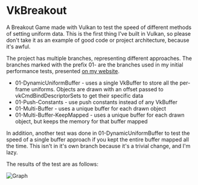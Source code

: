 # VkBreakout

A Breakout Game made with Vulkan to test the speed of different methods of setting uniform data. This is the first thing I've built in Vulkan, so please don't take it as an example of good code or project architecture, because it's awful. 

The project has multiple branches, representing different approaches. The branches marked with the prefix 01- are the branches used in my initial performance tests, presented [on my website](http://kylehalladay.com/blog/tutorial/vulkan/2017/08/30/Vulkan-Uniform-Buffers.html). 

* 01-DynamicUniformBuffer - uses a single VkBuffer to store all the per-frame uniforms. Objects are drawn with an offset passed to vkCmdBindDescriptorSets to get their specific data
* 01-Push-Constants - use push constants instead of any VkBuffer
* 01-Multi-Buffer - uses a unique buffer for each drawn object
* 01-Multi-Buffer-KeepMapped - uses a unique buffer for each drawn object, but keeps the memory for that buffer mapped

In addition, another test was done in 01-DynamicUniformBuffer to test the speed of a single buffer approach if you kept the entire buffer mapped all the time. This isn't in it's own branch because it's a trivial change, and I'm lazy. 

The results of the test are as follows: 

![Graph](http://i.imgur.com/1TRVFSp.png)


